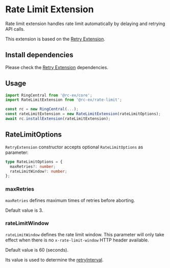 # Rate Limit Extension

Rate limit extension handles rate limit automatically by delaying and retrying API calls.

This extension is based on the [Retry Extension](../retry).


## Install dependencies

Please check the [Retry Extension](../retry) dependencies.


## Usage

```ts
import RingCentral from '@rc-ex/core';
import RateLimitExtension from '@rc-ex/rate-limit';

const rc = new RingCentral(...);
const rateLimitExtension = new RateLimitExtension(rateLimitOptions);
await rc.installExtension(rateLimitExtension);
```


## RateLimitOptions

`RetryExtension` constructor accepts optional `RateLimitOptions` as parameter:

```ts
type RateLimitOptions = {
  maxRetries?: number;
  rateLimitWindow?: number;
};
```

### maxRetries

`maxRetries` defines maximum times of retries before aborting.

Default value is 3.


### rateLimitWindow

`rateLimitWindow` defines the rate limit window. This parameter will only take effect when there is no `x-rate-limit-window` HTTP header available.

Default value is 60 (seconds).

Its value is used to determine the [retryInterval](https://github.com/ringcentral/ringcentral-extensible/tree/master/packages/extensions/retry#retryinterval).
